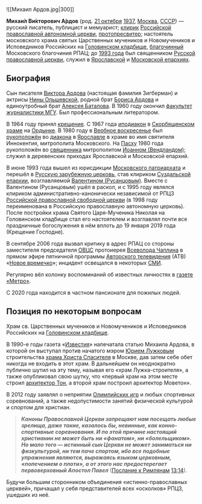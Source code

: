 ![[Михаил Ардов.jpg|300]]

**Михаи́л Ви́кторович А́рдов** (род. [21 октября](https://ru.wikipedia.org/wiki/21_октября) [1937](https://ru.wikipedia.org/wiki/1937_год), [Москва](https://ru.wikipedia.org/wiki/Москва), [СССР](https://ru.wikipedia.org/wiki/СССР)) — русский писатель, публицист и мемуарист; [клирик](https://ru.wikipedia.org/wiki/Клир) [Российской православной автономной церкви](https://ru.wikipedia.org/wiki/Российская_православная_автономная_церковь), [протопресвитер](https://ru.wikipedia.org/wiki/Протопресвитер); настоятель московского храма святых Царственных мучеников и Новомучеников и Исповедников Российских на [Головинском кладбище](https://ru.wikipedia.org/wiki/Головинское_кладбище), [благочинный](https://ru.wikipedia.org/wiki/Благочинный) Московского благочиния РПАЦ; до [1993 года](https://ru.wikipedia.org/wiki/1993_год) был священником [Русской православной церкви](https://ru.wikipedia.org/wiki/Русская_православная_церковь), служил в [Ярославской](https://ru.wikipedia.org/wiki/Ярославская_и_Ростовская_епархия) и [Московской епархиях](https://ru.wikipedia.org/wiki/Московская_епархия).

## Биография

Сын писателя [Виктора Ардова](https://ru.wikipedia.org/wiki/Ардов,_Виктор_Ефимович) (настоящая фамилия Зигберман) и актрисы [Нины Ольшевской](https://ru.wikipedia.org/wiki/Ольшевская,_Нина_Антоновна), родной брат [Бориса Ардова](https://ru.wikipedia.org/wiki/Ардов,_Борис_Викторович) и единоутробный брат [Алексея Баталова](https://ru.wikipedia.org/wiki/Баталов,_Алексей_Владимирович). В 1960 году окончил [факультет журналистики МГУ](https://ru.wikipedia.org/wiki/Факультет_журналистики_МГУ). Был профессиональным литератором.

В 1964 году принял [крещение](https://ru.wikipedia.org/wiki/Крещение). С 1967 года [иподиакон](https://ru.wikipedia.org/wiki/Иподиакон) в [Скорбященском храме](https://ru.wikipedia.org/wiki/Храм_иконы_Божьей_Матери_«Всех_скорбящих_радость») на [Ордынке](https://ru.wikipedia.org/wiki/Улица_Большая_Ордынка). В 1980 году в [Вербное воскресенье](https://ru.wikipedia.org/wiki/Вход_Господень_в_Иерусалим) был [рукоположён](https://ru.wikipedia.org/wiki/Священство) во [диакона](https://ru.wikipedia.org/wiki/Диакон) в [Ярославле](https://ru.wikipedia.org/wiki/Ярославль) в храме во имя святителя Иннокентия, митрополита Московского. На [Пасху](https://ru.wikipedia.org/wiki/Пасха) 1980 года рукоположён во [священника](https://ru.wikipedia.org/wiki/Священник) митрополитом [Иоанном (Вендландом)](https://ru.wikipedia.org/wiki/Иоанн_(Вендланд)); служил в деревенских приходах Ярославской и Московской епархий.

В июне 1993 года вышел из юрисдикции [Московского патриархата](https://ru.wikipedia.org/wiki/Московский_патриархат) и перешёл в [Русскую зарубежную церковь](https://ru.wikipedia.org/wiki/Приходы_РПЦЗ_в_СССР_и_на_постсоветском_пространстве), став клириком [Суздальской епархии](https://ru.wikipedia.org/wiki/Суздальская_епархия), возглавляемой [Валентином (Русанцовым)](https://ru.wikipedia.org/wiki/Валентин_(Русанцов)). Вместе с Валентином (Русанцовым) ушёл в раскол, и с 1995 году являлся  клириком административно-канонически независимой от РПЦЗ [Российской православной свободной церкви](https://ru.wikipedia.org/wiki/Российская_православная_автономная_церковь) (в 1998 году переименована в Российскую православную автономную  церковь). После постройки храма Святого Царя-Мученика Николая на  Головинском кладбище стал его настоятелем и возглавлял почти все  праздничные богослужения в нём вплоть до 19 января 2019 года (Крещение  Господне).

В сентябре 2006 года вызвал критику в адрес РПАЦ со стороны заместителя председателя [ОВЦС](https://ru.wikipedia.org/wiki/Отдел_внешних_церковных_связей) протоиерея [Всеволода Чаплина](https://ru.wikipedia.org/wiki/Чаплин,_Всеволод_Анатольевич) в прямом эфире пятничной программы [Авторского телевидения](https://ru.wikipedia.org/wiki/АТВ) (АТВ) «[Новое времечко](https://ru.wikipedia.org/wiki/Времечко)»; инцидент освещался в некоторых [СМИ](https://ru.wikipedia.org/wiki/СМИ).

Регулярно вёл колонку воспоминаний об известных личностях в [газете «Метро»](https://ru.wikipedia.org/wiki/Metro_Москва).

С 2020 года находится в частном пансионате для пожилых людей.

## Позиция по некоторым вопросам

Храм св. Царственных мучеников и Новомучеников и Исповедников Российских на [Головинском кладбище](https://ru.wikipedia.org/wiki/Головинское_кладбище).

В 1990-е годы газета «[Известия](https://ru.wikipedia.org/wiki/Известия)» напечатала статью Михаила Ардова, в которой он выступал против начатого мэром [Юрием Лужковым](https://ru.wikipedia.org/wiki/Лужков,_Юрий_Михайлович) строительства [храма Христа Спасителя](https://ru.wikipedia.org/wiki/Храм_Христа_Спасителя) в Москве, дав затем себе обет никогда не входить в этот храм. В  дальнейшем он неоднократно публично шутил на эту тему, называя его «храм Лужка-строителя», а также опубликовал свою шутку, что «первый храм на  этом месте строил [архитектор Тон](https://ru.wikipedia.org/wiki/Тон,_Константин_Андреевич), а второй храм построил архитектор Моветон».

В 2012 году заявлял о неприятии [Олимпийских игр](https://ru.wikipedia.org/wiki/Олимпийские_игры) и любых спортивных соревнований, а также недопустимости занятий физической культурой и спортом для христиан.

> ***Каноны Православной Церкви  запрещают нам посещать любые зрелища, даже такие, казалось бы, невинные, как конно-спортивные соревнования. И по этой причине настоящий  христианин не может быть ни «фанатом», ни «болельщиком». Но мало того —  истинный сын Церкви не может заниматься ни физкультурой, ни тем паче  спортом, ибо все подобные упражнения являются, выражаясь языком  церковным, «попечением о плоти», а от этого нас предостерегает  первоверховный Апостол Павел*** ([Послание к Римлянам](https://ru.wikipedia.org/wiki/Послание_к_Римлянам) [13:14](https://ru.wikisource.org/wiki/Послание_к_Римлянам#13:14)).

Будучи большим сторонником объединения «истинно-православных  церквей», причащал у себя представителей всех «осколков» РПЦЗ, ушедших  из неё.